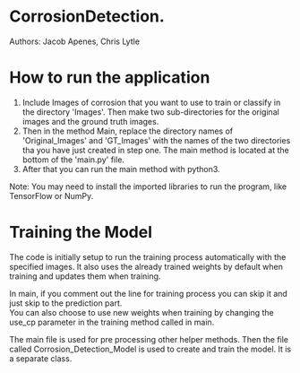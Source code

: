 # CorrosionDetection.

Authors: Jacob Apenes, Chris Lytle


# How to run the application 

1) Include Images of corrosion that you want to use to train or classify in the directory 'Images'.  Then make two
 sub-directories for the original images and the ground truth images.
2) Then in the method Main, replace the directory names of 'Original_Images' and 'GT_Images' with the names of the two 
directories tha you have just created in step one.  The main method is located at the bottom of the 'main.py' file.  
3) After that you can run the main method with python3.  

Note: You may need to install the imported libraries to run the program, like TensorFlow or NumPy.  

# Training the Model

The code is initially setup to run the training process automatically with the specified images.  It also uses the 
already trained weights by default when training and updates them when training.  

In main, if you comment out the line for training process you can skip it and just skip to the prediction part.  
You can also choose to use new weights when training by changing the use_cp parameter in the training method called in
main.  

The main file is used for pre processing other helper methods.  Then the file called Corrosion_Detection_Model is used 
to create and train the model.  It is a separate class. 
   



